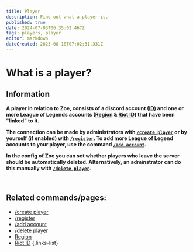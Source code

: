 ```yaml
---
title: Player
description: Find out what a player is.
published: true
date: 2024-07-03T06:35:02.467Z
tags: players, player
editor: markdown
dateCreated: 2023-08-18T07:02:31.331Z
---
```


# What is a player?
## Information
**A player in relation to Zoe, consists of a discord account ([ID](https://support.discord.com/hc/en-us/articles/206346498-Where-can-I-find-my-User-Server-Message-ID-)) and one or more League of Legends accounts ([Region](/en/terms/region) & [Riot ID](/en/terms/riotid)) that have been "linked" to it.** 

**The connection can be made by administrators with [`/create player`](/en/commands/player/create) or by yourself (if enabled) with [`/register`](/en/commands/player/register).
To add more League of Legend accounts to your player, use the command [`/add account`](/en/commands/player/addaccount).**

**In the config of Zoe you can set whether players who leave the server should be automatically deleted. Alternatively, an adminstrator can do this manually with [`/delete player`](/en/commands/player/delete)**.

<br>

## Related commands/pages:
-   [/create player](/en/commands/player/create)
-   [/register](/en/commands/player/register)
-   [/add account](/en/commands/player/addaccount)
-   [/delete player](/en/commands/player/delete)
-   [Region](/en/terms/region)
-   [Riot ID](/en/terms/riotid)
{.links-list}
